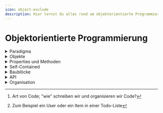 ```yaml
---
icon: object-exclude
description: Hier lernst du alles rund um objektorientierte Programmierung in JavaScript.
---
```


# Objektorientierte Programmierung

<details>

<summary>Paradigma</summary>

Objektorientierte Programmierung ist ein [Programmierparadigma ](#user-content-fn-1)[^1]basierend auf dem Konzept von Objekten.

</details>

<details>

<summary>Objekte</summary>

Wir verwenden Objekte, um reale oder abstrakte [Merkmale ](#user-content-fn-2)[^2]zu **modellieren** bzw. zu beschreiben.

</details>

<details>

<summary>Properties und Methoden</summary>

Objekte können Daten (Properties) und Code (Methoden) beinhalten. Wenn wir Objekte nutzen, packen wir die **Daten und das entsprechende Verhalten** in einen Block.

</details>

<details>

<summary>Self-Contained</summary>

In OOP sind Objekte **in sich geschlossene** Codeteile.

</details>

<details>

<summary>Baublöcke</summary>

Objekte sind **Baublöcke** von Applikationen und **interagieren** miteinander.

</details>

<details>

<summary>API</summary>

Interaktionen erfolgen über eine **öffentliche Schnittstelle** (API): Methoden, auf die der Code **ausserhalb** des Objekts zugreifen und sie zur Kommunikation mit dem Objekt nutzen kann.

</details>

<details>

<summary>Organisation</summary>

OOP wurde mit dem Ziel entwickelt, Code zu organisieren, um ihn flexibler und wartbarer zu machen ("Spaghetti-Code" vermeiden).

</details>

[^1]: Art von Code; "wie" schreiben wir und organisieren wir Code?

[^2]: Zum Beispiel ein User oder ein Item in einer Todo-Liste
